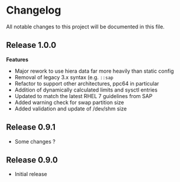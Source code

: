 # Changelog

All notable changes to this project will be documented in this file.

## Release 1.0.0

**Features**
* Major rework to use hiera data far more heavily than static config
* Removal of legacy 3.x syntax (e.g. `::sap`
* Refactor to support other architectures, ppc64 in particular
* Addition of dynamically calculated limits and sysctl entries
* Updated to match the latest RHEL 7 guidelines from SAP
* Added warning check for swap partition size
* Added validation and update of /dev/shm size

## Release 0.9.1
* Some changes ?

## Release 0.9.0
* Initial release

